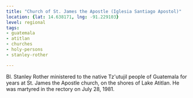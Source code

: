 ```yaml
---
title: "Church of St. James the Apostle (Iglesia Santiago Apostol)"
location: {lat: 14.638171, lng: -91.229103}
level: regional
tags:
- guatemala
- atitlan
- churches
- holy-persons
- stanley-rother

---
```



Bl. Stanley Rother ministered to the native Tz'utujil people of Guatemala for years at St. James the Apostle church, on the shores of Lake Atitlan.  He was martyred in the rectory on July 28, 1981.



